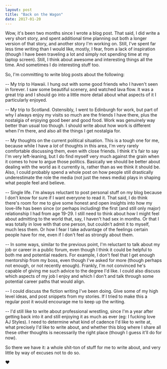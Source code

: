 ```yaml
---
layout: post
title: "Back on the Wagon"
date: 2017-01-20
---
```


Wow, it's been two months since I wrote a blog post. That said, I did write a very short story, and spent additional time planning out both a longer version of that story, and another story I'm working on. Still, I've spent far less time writing than I would like, mostly, I fear, from a lack of inspiration (though I have been traveling a lot and simply not spending time at my laptop screen). Still, I think about awesome and interesting things all the time. And sometimes I do interesting stuff too.

So, I'm committing to write blog posts about the following:

-- My trip to Hawaii. I hung out with some good friends who I haven't seen in forever. I saw some beautiful scenery, and watched lava flow. It was a great trip and I should go into a little more detail about what aspects of it I particularly enjoyed.

-- My trip to Scotland. Ostensibly, I went to Edinburgh for work, but part of why I always enjoy my visits so much are the friends I have there, plus the nostalgia of enjoying good beer and good food. Work was genuinely way better than usual too though. I should write about how work is different when I'm there, and also all the things I get nostalgia for.

-- My thoughts on the current political situation. This is a tough one for me, because while I have a *lot* of thoughts in this area, I'm very rarely comfortable discussing them, even with close friends. I think it's fair to say I'm very left-leaning, but I do find myself very much against the grain when it comes to how to argue those politics. Basically we should be better about dealing with the world as it currently is, rather than as we think it should be. Also, I could probably spend a whole post on how people still drastically underestimate the role the media (not just the news media) plays in shaping what people feel and believe.

-- Single life. I'm always reluctant to post personal stuff on my blog because I don't know for sure if I want everyone to read it. That said, I do think there's room for me to give some honest and open insights into how my love-life has been since (or perhaps including) the first (and still only major) relationship I had from age 19-29. I still need to think about how I might feel about admitting to the world that, say, I haven't had sex in months. Or that I was totally in love with that one person, but couldn't admit it to myself, much less them. Or how I fear I take advantage of the feelings certain people have for me, even if I don't feel as strongly about them.

-- In some ways, similar to the previous point, I'm reluctant to talk about my job or career in a public forum, even though I think it could be helpful to both me and potential readers. For example, I don't feel that I get enough mentorship from my boss, even though I've asked for more (though perhaps not enough, or not recently enough). Frankly, I'm not convinced he's capable of giving me such advice to the degree I'd like. I could also discuss which aspects of my job I enjoy and which I don't and talk through some potential career paths that would align.

-- I could discuss the fiction writing I've been doing. Give some of my high level ideas, and post snippets from my stories. If I tried to make this a regular post it would encourage me to keep up the writing.

-- I'd still like to write about professional wrestling, since I'm a year after getting back into it and still enjoying it as much as ever (eg: I fucking love AJ Styles). I need to determine what kind of cadence I'd like to write at, what precisely I'd like to write about, and whether this blog where I share all these other thoughts is necessarily the right place (though I guess it'll do for now).

So there we have it: a whole shit-ton of stuff for me to write about, and very little by way of excuses not to do so.

:heart: